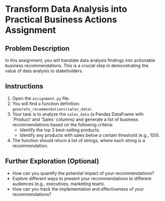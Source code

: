
# Transform Data Analysis into Practical Business Actions Assignment

## Problem Description

In this assignment, you will translate data analysis findings into actionable business recommendations. This is a crucial step in demonstrating the value of data analysis to stakeholders.

## Instructions

1.  Open the `assignment.py` file.
2.  You will find a function definition: `generate_recommendations(sales_data)`.
3.  Your task is to analyze the `sales_data` (a Pandas DataFrame with 'Product' and 'Sales' columns) and generate a list of business recommendations based on the following criteria:
    *   Identify the top 3 best-selling products.
    *   Identify any products with sales below a certain threshold (e.g., 100).
4.  The function should return a list of strings, where each string is a recommendation.

## Further Exploration (Optional)

*   How can you quantify the potential impact of your recommendations?
*   Explore different ways to present your recommendations to different audiences (e.g., executives, marketing team).
*   How can you track the implementation and effectiveness of your recommendations?

